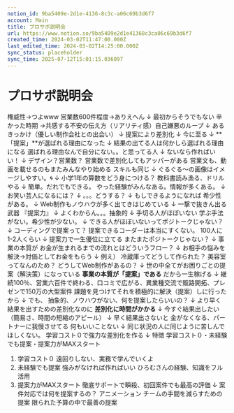 ```yaml
---
notion_id: 9ba5409e-2d1e-4136-8c3c-a06c69b3d6f7
account: Main
title: プロサポ説明会
url: https://www.notion.so/9ba5409e2d1e41368c3ca06c69b3d6f7
created_time: 2024-03-02T11:47:00.000Z
last_edited_time: 2024-03-02T14:25:00.000Z
sync_status: placeholder
sync_time: 2025-07-12T15:01:15.036097
---
```

# プロサポ説明会

権威性→つよwww
営業数600件程度→ありえへん
↓
最初からそうでもない
辛かった時期
→共感する不安の伝え方（リアリティ感）自己嫌悪のループ
↓
あるきっかけ（優しい制作会社との出会い）
↓
提案により差別化
↓
今に至る
↓
**「提案」**が選ばれる理由になった
↓
結果の出てる人は何かしら選ばれる理由になる
選ばれる理由なんで自分にない。。と思ってる人
↓
ないなら作ればいい！
↓
デザイン？営業数？
営業数で差別化してもアッパーがある
営業文も、動画を載せるのもまたみんなやり始める
スキルも同じ
↓
ぐるぐる〜の画像はイメージしやすい。🌀
↓
小学1年の算数をどう身につける？
教科書読み漁る、ドリルやる
↓
簡単。だれでもできる。
やった経験がみんなある。情報が多くある。
↓
お笑い芸人になるには？
↓
。。。どうする？
↓
もしできるようになれば
希少性がある。
↓
Web制作もノウハウが多く出てきはじめている
↓
一撃で抜きん出る武器
『提案力』
↓
よくわからん。。。抽象的
↓
手切る人がほぼいない
学ぶ手法がない。希少性が少ない。
↓
できる人がほぼいないってポジトークじゃない？
↓
コーディングで提案って？
提案できるコーダーは本当にすくない。
100人に1-2人くらい
↓
提案力で一生優位に立てる
またまたポジトークじゃない？
↓
事業の本質が
お金が生まれるまでの流れとはどういうフロー？
↓
お相手の悩みを解決→対価としてお金をもらう
↓
例え）
冷蔵庫ってどうして作られた？
美容室ってなんのため？
どうしてWeb制作があるの？
↓
世の中全てがお困りごとの提案（解決策）になっている
**事業の本質が「提案」である**
だから一生稼げる
↓
継続100％、営業六百件で終わる、口コミで広がる、異業種交流で販路開拓、プレゼンで150万の大型案件
課題を見つけてそれを積極的に解決（提案）しに行ったから
↓
でも、
抽象的、ノウハウがない、何を提案したらいいの？
↓
より早く結果を出すための差別化なのに
**差別化に時間がかかる**
↓
今すぐ結果出したい（簡易さ、時間の短縮のアピール）
↓
早く結果出さないと
金がなくなる、パートナーに我慢させてる
何もいいことない
↓
同じ状況の人に同じように苦しんでほしくない。
学習コスト０で強力な差別化を作る
↓
特徴
学習コスト０・未経験でも提案・提案力がMAXスタート
1. 学習コスト０
  遠回りしない、実務で学んでいくよ
1. 未経験でも提案
  強みがなければ作ればいい
ひろむさんの経験、知識をフル活用
1. 提案力がMAXスタート
  徹底サポートで瞬殺、初回案件でも最高の評価
↓
案件対応では何を提案するの？
アニメーション
チームの手間を減らすための提案
限られた予算の中で最善の提案
